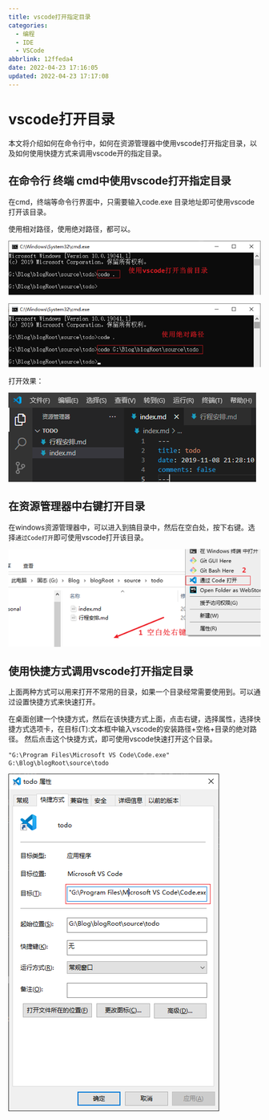 ```yaml
---
title: vscode打开指定目录
categories: 
  - 编程
  - IDE
  - VSCode
abbrlink: 12ffeda4
date: 2022-04-23 17:16:05
updated: 2022-04-23 17:17:08
---
```

# vscode打开目录
本文将介绍如何在命令行中，如何在资源管理器中使用vscode打开指定目录，以及如何使用快捷方式来调用vscode开的指定目录。
<!-- more -->
## 在命令行 终端 cmd中使用vscode打开指定目录
在cmd，终端等命令行界面中，只需要输入code.exe 目录地址即可使用vscode打开该目录。

使用相对路径，使用绝对路径，都可以。

![image-20220423172412018](https://raw.githubusercontent.com/lanlan2017/images/master/Blog/2022/04/20220423172420.png)

![image-20220423172429975](https://raw.githubusercontent.com/lanlan2017/images/master/Blog/2022/04/20220423172430.png)

打开效果：

![image-20220423172458970](https://raw.githubusercontent.com/lanlan2017/images/master/Blog/2022/04/20220423172459.png)

## 在资源管理器中右键打开目录

在windows资源管理器中，可以进入到搞目录中，然后在空白处，按下右键。选择`通过Code打开`即可使用vscode打开该目录。

![image-20220423172801904](https://raw.githubusercontent.com/lanlan2017/images/master/Blog/2022/04/20220423172801.png)

## 使用快捷方式调用vscode打开指定目录

上面两种方式可以用来打开不常用的目录，如果一个目录经常需要使用到。可以通过设置快捷方式来快速打开。

在桌面创建一个快捷方式，然后在该快捷方式上面，点击右键，选择属性，选择快捷方式选项卡，在目标(T):文本框中输入vscode的安装路径+空格+目录的绝对路径。
然后点击这个快捷方式，即可使用vscode快速打开这个目录。

```
"G:\Program Files\Microsoft VS Code\Code.exe" G:\Blog\blogRoot\source\todo
```

![image-20220423173157284](https://raw.githubusercontent.com/lanlan2017/images/master/Blog/2022/04/20220423173157.png)

